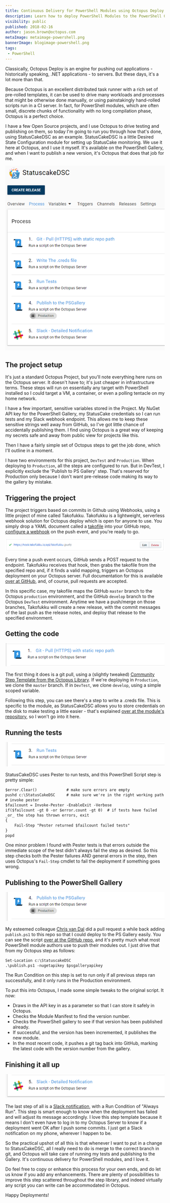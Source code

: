 ```yaml
---
title: Continuous Delivery for PowerShell Modules using Octopus Deploy and TakoFukku
description: Learn how to deploy PowerShell Modules to the PowerShell Gallery automatically using Octopus Deploy
visibility: public
published: 2018-02-16
author: jason.brown@octopus.com
metaImage: metaimage-powershell.png
bannerImage: blogimage-powershell.png
tags:
 - PowerShell
---
```


Classically, Octopus Deploy is an engine for pushing out applications - historically speaking, .NET applications - to servers.  But these days, it's a lot more than that. 

Because Octopus is an excellent distributed task runner with a rich set of pre-rolled templates, it can be used to drive many workloads and processes that might be otherwise done manually, or using painstakingly hand-rolled scripts run in a CI server. In fact, for PowerShell modules, which are often small, discrete chunks of functionality with no long compilation phase, Octopus is a perfect choice.

I have a few Open Source projects, and I use Octopus to drive testing and publishing on them, so today I'm going to run you through how that's done, using StatusCakeDSC as an example. StatusCakeDSC is a little Desired State Configuration module for setting up StatusCake monitoring. We use it here at Octopus, and I use it myself. It's available on the PowerShell Gallery, and when I want to publish a new version, it's Octopus that does that job for me.

![The StatuscakeDSC Deployment process](statuscakedsc-project-process.png)

## The project setup

It's just a standard Octopus Project, but you'll note everything here runs on the Octopus server. It doesn't have to; it's just cheaper in infrastructure terms. These steps will run on essentially any target with PowerShell installed so I could target a VM, a container, or even a polling tentacle on my home network. 

I have a few important, sensitive variables stored in the Project. My NuGet API key for the PowerShell Gallery, my StatusCake credentials so I can run tests and my Slack webhook endpoint. This allows me to keep these sensitive strings well away from GitHub, so I've got little chance of accidentally publishing them. I find using Octopus is a great way of keeping my secrets safe and away from public view for projects like this.

Then I have a fairly simple set of Octopus steps to get the job done, which I'll outline in a moment.

I have two environments for this project, `DevTest` and `Production`. When deploying to `Production`, all the steps are configured to run. But in DevTest, I explicitly exclude the 'Publish to PS Gallery' step. That's reserved for Production only because I don't want pre-release code making its way to the gallery by mistake.

## Triggering the project

The project triggers based on commits in Github using Webhooks, using a little project of mine called Takofukku. Takofukku is a lightweight, serverless webhook solution for Octopus deploy which is open for anyone to use. You simply drop a YAML document called a [takofile](https://github.com/stopthatastronaut/takofukku/blob/master/takofiles.md) into your GitHub repo, [configure a webhook](https://github.com/stopthatastronaut/takofukku#ok-so-how-do-i-hook-this-up) on the push event, and you're ready to go.

![The GitHub webhook](github-hook.png)

Every time a push event occurs, GitHub sends a POST request to the endpoint. Takofukku receives that hook, then grabs the takofile from the specified repo and, if it finds a valid mapping, triggers an Octopus deployment on your Octopus server. Full documentation for this is available [over at GitHub](https://github.com/stopthatastronaut/takofukku/blob/master/readme.md), and, of course, pull requests are accepted.

In this specific case, my takofile maps the GitHub `master` branch to the Octopus `production` environment, and the GitHub `develop` branch to the Octopus `DevTest` environment. Anytime we have a push/merge on those branches, Takofukku will create a new release, with the commit messages of the last push as the release notes, and deploy that release to the specified environment.

## Getting the code

![The Git Pull Step](git-pull.png)

The first thing it does is a git pull, using a (slightly tweaked) [Community Step Template from the Octopus Library](https://library.octopus.com/step-templates/5c08170d-e919-4afe-9da3-7616c797d42b/actiontemplate-git-pull-(https)). If we're deploying in `Production`, we clone the `master` branch. If in `DevTest`, we clone `develop`, using a simple scoped variable.

Following this step, you can see there's a step to write a .creds file. This is specific to the module, as StatusCakeDSC allows you to store credentials on the disk to make testing a little easier - that's explained [over at the module's repository](https://github.com/stopthatastronaut/StatusCakeDSC/blob/master/README.md#credentials), so I won't go into it here.

## Running the tests

![The Run Tests Step](runtests.png)

StatusCakeDSC uses Pester to run tests, and this PowerShell Script step is pretty simple:

```
$error.Clear()             # make sure errors are empty
pushd c:\StatusCakeDSC     # make sure we're in the right working path
# invoke pester
$failcount = Invoke-Pester -EnableExit -Verbose
if($failcount -gt 0 -or $error.count -gt 0)  # if tests have failed _or_ the step has thrown errors, exit
{
    Fail-Step "Pester returned $failcount failed tests"
}
popd
```

One minor problem I found with Pester tests is that errors outside the immediate scope of the test didn't always fail the step as desired. So this step checks both the Pester failures AND general errors in the step, then uses Octopus's `Fail-Step` cmdlet to fail the deployment if something goes wrong.

## Publishing to the PowerShell Gallery

![The Publish Step](publish.png)

My esteemed colleague [Chris van Dal](https://octopus.com/blog/introducing-chris-van-dal) did a pull request a while back adding `publish.ps1` to this repo so that I could deploy to the PS Gallery easily. You can see the script [over at the GitHub repo](https://github.com/stopthatastronaut/StatusCakeDSC/blob/master/publish.ps1), and it's pretty much what most PowerShell module authors use to push their modules out. I just drive that from my Octopus step as follows:

```
Set-Location c:\StatuscakeDSC
.\publish.ps1 -nugetapikey $psgalleryapikey
```

The Run Condition on this step is set to run only if all previous steps ran successfully, and it only runs in the Production environment. 

To put this into Octopus, I made some simple tweaks to the original script. It now:

- Draws in the API key in as a parameter so that I can store it safely in Octopus.
- Checks the Module Manifest to find the version number.
- Checks the PowerShell gallery to see if that version has been published already.
- If successful, and the version has been incremented, it publishes the new module.
- In the most recent code, it pushes a git tag back into GitHub, marking the latest code with the version number from the gallery.

## Finishing it all up

![The Slack Notification Step](slack.png)

The last step of all is a [Slack notification](https://library.octopusdeploy.com/step-template/actiontemplate-slack-notify-deployment), with a Run Condition of "Always Run". This step is smart enough to know when the deployment has failed and will adjust its message accordingly. I love this step template because it means I don't even have to log in to my Octopus Server to know if a deployment went OK after I push some commits. I just get a Slack notification on my phone, wherever I happen to be.


So the practical upshot of all this is that whenever I want to put in a change to StatusCakeDSC, all I really need to do is merge to the correct branch in git, and Octopus will take care of running my tests and publishing to the Gallery. It's continuous delivery for PowerShell modules, and I love it.

Do feel free to copy or enhance this process for your own ends, and do let us know if you add any enhancements. There are plenty of possibilities to improve this step scattered throughout the step library, and indeed virtually any script you can write can be accommodated in Octopus.

Happy Deployments!
